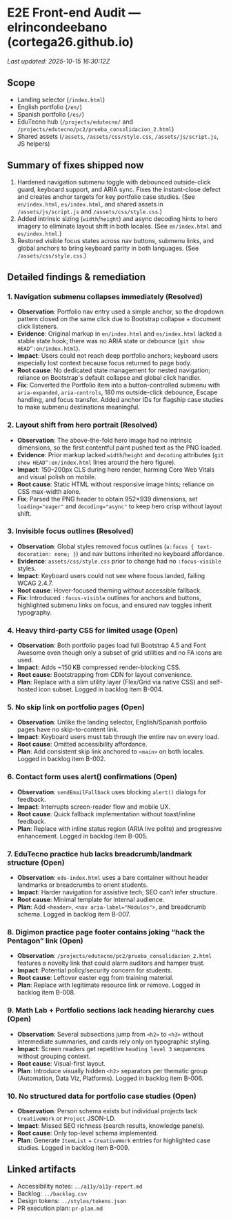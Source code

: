 # E2E Front-end Audit — elrincondeebano (cortega26.github.io)

_Last updated: 2025-10-15 16:30:12Z_

## Scope
- Landing selector (`/index.html`)
- English portfolio (`/en/`)
- Spanish portfolio (`/es/`)
- EduTecno hub (`/projects/edutecno/` and `/projects/edutecno/pc2/prueba_consolidacion_2.html`)
- Shared assets (`/assets`, `/assets/css/style.css`, `/assets/js/script.js`, JS helpers)

## Summary of fixes shipped now
1. Hardened navigation submenu toggle with debounced outside-click guard, keyboard support, and ARIA sync. Fixes the instant-close defect and creates anchor targets for key portfolio case studies. (See `en/index.html`, `es/index.html`, and shared assets in `/assets/js/script.js` and `/assets/css/style.css`.)
2. Added intrinsic sizing (`width`/`height`) and async decoding hints to hero imagery to eliminate layout shift in both locales. (See `en/index.html` and `es/index.html`.)
3. Restored visible focus states across nav buttons, submenu links, and global anchors to bring keyboard parity in both languages. (See `/assets/css/style.css`.)

## Detailed findings & remediation

### 1. Navigation submenu collapses immediately (Resolved)
- **Observation**: Portfolio nav entry used a simple anchor, so the dropdown pattern closed on the same click due to Bootstrap collapse + document click listeners.
- **Evidence**: Original markup in `en/index.html` and `es/index.html` lacked a stable state hook; there was no ARIA state or debounce (`git show HEAD^:en/index.html`).
- **Impact**: Users could not reach deep portfolio anchors; keyboard users especially lost context because focus returned to page body.
- **Root cause**: No dedicated state management for nested navigation; reliance on Bootstrap's default collapse and global click handler.
- **Fix**: Converted the Portfolio item into a button-controlled submenu with `aria-expanded`, `aria-controls`, 180 ms outside-click debounce, Escape handling, and focus transfer. Added anchor IDs for flagship case studies to make submenu destinations meaningful.

### 2. Layout shift from hero portrait (Resolved)
- **Observation**: The above-the-fold hero image had no intrinsic dimensions, so the first contentful paint pushed text as the PNG loaded.
- **Evidence**: Prior markup lacked `width`/`height` and `decoding` attributes (`git show HEAD^:en/index.html` lines around the hero figure).
- **Impact**: 150–200px CLS during hero render, harming Core Web Vitals and visual polish on mobile.
- **Root cause**: Static HTML without responsive image hints; reliance on CSS max-width alone.
- **Fix**: Parsed the PNG header to obtain 952×939 dimensions, set `loading="eager"` and `decoding="async"` to keep hero crisp without layout shift.

### 3. Invisible focus outlines (Resolved)
- **Observation**: Global styles removed focus outlines (`a:focus { text-decoration: none; }`) and nav buttons inherited no keyboard affordance.
- **Evidence**: `assets/css/style.css` prior to change had no `:focus-visible` styles.
- **Impact**: Keyboard users could not see where focus landed, failing WCAG 2.4.7.
- **Root cause**: Hover-focused theming without accessible fallback.
- **Fix**: Introduced `:focus-visible` outlines for anchors and buttons, highlighted submenu links on focus, and ensured nav toggles inherit typography.

### 4. Heavy third-party CSS for limited usage (Open)
- **Observation**: Both portfolio pages load full Bootstrap 4.5 and Font Awesome even though only a subset of grid utilities and no FA icons are used.
- **Impact**: Adds ~150 KB compressed render-blocking CSS.
- **Root cause**: Bootstrapping from CDN for layout convenience.
- **Plan**: Replace with a slim utility layer (Flex/Grid via native CSS) and self-hosted icon subset. Logged in backlog item B-004.

### 5. No skip link on portfolio pages (Open)
- **Observation**: Unlike the landing selector, English/Spanish portfolio pages have no skip-to-content link.
- **Impact**: Keyboard users must tab through the entire nav on every load.
- **Root cause**: Omitted accessibility affordance.
- **Plan**: Add consistent skip link anchored to `<main>` on both locales. Logged in backlog item B-002.

### 6. Contact form uses alert() confirmations (Open)
- **Observation**: `sendEmailFallback` uses blocking `alert()` dialogs for feedback.
- **Impact**: Interrupts screen-reader flow and mobile UX.
- **Root cause**: Quick fallback implementation without toast/inline feedback.
- **Plan**: Replace with inline status region (ARIA live polite) and progressive enhancement. Logged in backlog item B-005.

### 7. EduTecno practice hub lacks breadcrumb/landmark structure (Open)
- **Observation**: `edu-index.html` uses a bare container without header landmarks or breadcrumbs to orient students.
- **Impact**: Harder navigation for assistive tech; SEO can’t infer structure.
- **Root cause**: Minimal template for internal audience.
- **Plan**: Add `<header>`, `<nav aria-label="Módulos">`, and breadcrumb schema. Logged in backlog item B-007.

### 8. Digimon practice page footer contains joking “hack the Pentagon” link (Open)
- **Observation**: `/projects/edutecno/pc2/prueba_consolidacion_2.html` features a novelty link that could alarm auditors and hamper trust.
- **Impact**: Potential policy/security concern for students.
- **Root cause**: Leftover easter egg from training material.
- **Plan**: Replace with legitimate resource link or remove. Logged in backlog item B-008.

### 9. Math Lab + Portfolio sections lack heading hierarchy cues (Open)
- **Observation**: Several subsections jump from `<h2>` to `<h3>` without intermediate summaries, and cards rely only on typographic styling.
- **Impact**: Screen readers get repetitive `heading level 3` sequences without grouping context.
- **Root cause**: Visual-first layout.
- **Plan**: Introduce visually hidden `<h2>` separators per thematic group (Automation, Data Viz, Platforms). Logged in backlog item B-006.

### 10. No structured data for portfolio case studies (Open)
- **Observation**: Person schema exists but individual projects lack `CreativeWork` or `Project` JSON-LD.
- **Impact**: Missed SEO richness (search results, knowledge panels).
- **Root cause**: Only top-level schema implemented.
- **Plan**: Generate `ItemList` + `CreativeWork` entries for highlighted case studies. Logged in backlog item B-009.

## Linked artifacts
- Accessibility notes: `../a11y/a11y-report.md`
- Backlog: `../backlog.csv`
- Design tokens: `../styles/tokens.json`
- PR execution plan: `pr-plan.md`

